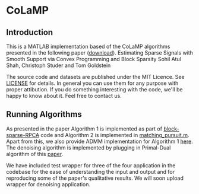 # CoLaMP

## Introduction

This is a MATLAB implementation based of the CoLaMP algorithms presented in the following paper ([download](http://www.cv-foundation.org/openaccess/content_cvpr_2016/papers/Shah_Estimating_Sparse_Signals_CVPR_2016_paper.pdf)).
Estimating Sparse Signals with Smooth Support via Convex Programming and Block Sparsity
Sohil Atul Shah, Christoph Studer and Tom Goldstein

The source code and datasets are published under the MIT Licence. See [LICENSE](LICENSE) for details. In general you can use them for any purpose with proper attibution. If you do something interesting with the code, we'll be happy to know about it. Feel free to contact us.

## Running Algorithms
As presented in the paper Algorithm 1 is implemented as part of [block-sparse-RPCA](robustpca_l2sparsity_mxm_block_splitting.m) code and Algorithm 2 is implemented in [matching_pursuit.m](matching_pursuit.m). Apart from this, we also provide ADMM implementation for Algorithm 1 [here](robustpca_l2sparsity_mxm_block.m). The denoising algorithm is implemented by plugging in Primal-Dual algorithm of this [paper](http://www.cv-foundation.org/openaccess/content_cvpr_2014/papers/Ono_Decorrelated_Vectorial_Total_2014_CVPR_paper.pdf).   

We have included test wrapper for three of the four application in the codebase for the ease of understanding the input and output and for reproducing some of the paper's qualitative results. We will soon upload wrapper for denoising application. 

